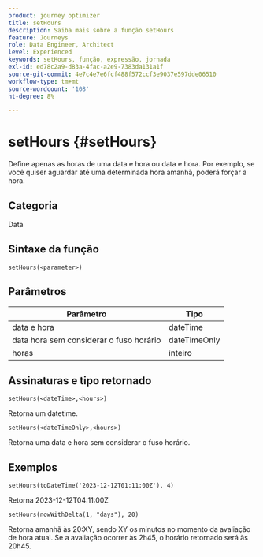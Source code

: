 ```yaml
---
product: journey optimizer
title: setHours
description: Saiba mais sobre a função setHours
feature: Journeys
role: Data Engineer, Architect
level: Experienced
keywords: setHours, função, expressão, jornada
exl-id: ed78c2a9-d83a-4fac-a2e9-7383da131a1f
source-git-commit: 4e7c4e7e6fcf488f572ccf3e9037e597dde06510
workflow-type: tm+mt
source-wordcount: '108'
ht-degree: 8%

---
```


# setHours {#setHours}

Define apenas as horas de uma data e hora ou data e hora. Por exemplo, se você quiser aguardar até uma determinada hora amanhã, poderá forçar a hora.

## Categoria

Data

## Sintaxe da função

`setHours(<parameter>)`

## Parâmetros

| Parâmetro | Tipo |
|--- |--- |
| data e hora | dateTime |
| data hora sem considerar o fuso horário | dateTimeOnly |
| horas | inteiro |

## Assinaturas e tipo retornado

`setHours(<dateTime>,<hours>)`

Retorna um datetime.

`setHours(<dateTimeOnly>,<hours>)`

Retorna uma data e hora sem considerar o fuso horário.

## Exemplos

`setHours(toDateTime('2023-12-12T01:11:00Z'), 4)`

Retorna 2023-12-12T04:11:00Z

`setHours(nowWithDelta(1, "days"), 20)`

Retorna amanhã às 20:XY, sendo XY os minutos no momento da avaliação de hora atual. Se a avaliação ocorrer às 2h45, o horário retornado será às 20h45.
